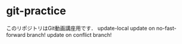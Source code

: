 # git-practice
このリポジトリはGit動画講座用です．
update-local
update on no-fast-forward branch!
update on conflict branch!